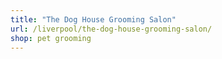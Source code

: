 ```yaml
---
title: "The Dog House Grooming Salon"
url: /liverpool/the-dog-house-grooming-salon/
shop: pet grooming
---
```

